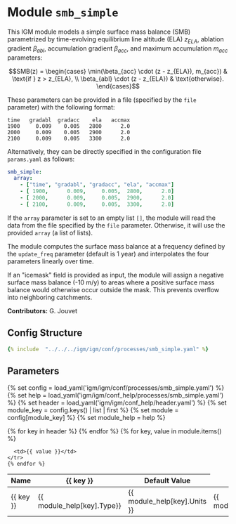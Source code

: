 # Module `smb_simple`
This IGM module models a simple surface mass balance (SMB) parametrized by time-evolving equilibrium line altitude (ELA) $z_{ELA}$, ablation gradient $\beta_{abl}$, accumulation gradient $\beta_{acc}$, and maximum accumulation $m_{acc}$ parameters:

$$SMB(z) = 
\begin{cases} 
\min(\beta_{acc} \cdot (z - z_{ELA}), m_{acc}) & \text{if } z > z_{ELA}, \\
\beta_{abl} \cdot (z - z_{ELA}) & \text{otherwise}.
\end{cases}$$

These parameters can be provided in a file (specified by the `file` parameter) with the following format:

```dat
time   gradabl  gradacc    ela   accmax
1900     0.009    0.005   2800      2.0
2000     0.009    0.005   2900      2.0
2100     0.009    0.005   3300      2.0
```

Alternatively, they can be directly specified in the configuration file `params.yaml` as follows:

```yaml
smb_simple:
  array: 
    - ["time", "gradabl", "gradacc", "ela", "accmax"]
    - [ 1900,      0.009,     0.005,  2800,      2.0]
    - [ 2000,      0.009,     0.005,  2900,      2.0]
    - [ 2100,      0.009,     0.005,  3300,      2.0]
```

If the `array` parameter is set to an empty list `[]`, the module will read the data from the file specified by the `file` parameter. Otherwise, it will use the provided `array` (a list of lists).

The module computes the surface mass balance at a frequency defined by the `update_freq` parameter (default is 1 year) and interpolates the four parameters linearly over time.

If an "icemask" field is provided as input, the module will assign a negative surface mass balance (-10 m/y) to areas where a positive surface mass balance would otherwise occur outside the mask. This prevents overflow into neighboring catchments.

**Contributors:** G. Jouvet

## Config Structure  
~~~yaml
{% include  "../../../igm/igm/conf/processes/smb_simple.yaml" %}
~~~

## Parameters

{% set config = load_yaml('igm/igm/conf/processes/smb_simple.yaml') %}
{% set help = load_yaml('igm/igm/conf_help/processes/smb_simple.yaml') %}
{% set header = load_yaml('igm/igm/conf_help/header.yaml') %}
{% set module_key = config.keys() | list | first %}
{% set module = config[module_key] %}
{% set module_help = help %}

<table>
  <thead>
    <tr>
      <th>Name</th>
      {% for key in header %}
      <th>{{ key }}</th>
      {% endfor %}
      <th>Default Value</th>
    </tr>
  </thead>
  <tbody>
    {% for key, value in module.items() %}
    <tr>
      <td>{{ key }}</td>
      <td>{{ module_help[key].Type}}</td>
      <!-- <td>{{ module_help[key].Units}}</td> -->
      <td><span class="math">{{ module_help[key].Units }}</span></td>
      <td>{{ module_help[key].Description}}</td>

      <td>{{ value }}</td>
    </tr>
    {% endfor %}
  </tbody>
</table>

<script type="text/javascript">
  MathJax.Hub.Queue(["Typeset", MathJax.Hub]);
</script>
